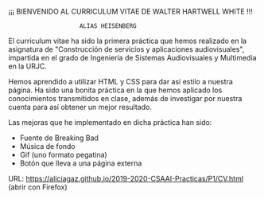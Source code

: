 ¡¡¡ BIENVENIDO AL CURRICULUM VITAE DE WALTER HARTWELL WHITE !!!

                        ALIAS HEISENBERG

El curriculum vitae ha sido la primera práctica que hemos realizado en la asignatura de "Construcción de servicios y aplicaciones audiovisuales", impartida en el grado de Ingeniería de Sistemas Audiovisuales y Multimedia en la URJC.

Hemos aprendido a utilizar HTML y CSS para dar así estilo a nuestra página. Ha sido una bonita práctica en la que hemos aplicado los conocimientos transmitidos en clase, además de investigar por nuestra cuenta para así obtener un mejor resultado.

Las mejoras que he implementado en dicha práctica han sido:

  - Fuente de Breaking Bad
  - Música de fondo
  - Gif (uno formato pegatina)
  - Botón que lleva a una página externa


URL: https://aliciagaz.github.io/2019-2020-CSAAI-Practicas/P1/CV.html (abrir con Firefox)
